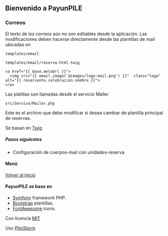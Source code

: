 ## Bienvenido a PayunPILE
### Correos

El texto de los correos aún no son editables desde la aplicación.
Las modificaciones deben hacerse directamente desde las plantillas
de mail ubicadas en
```
templates/email
```
`
templates/email/reserva.html.twig
`
```
<a href="{{ base.metaUrl }}">
  <img src="{{ email.image('@images/logo-mail.png') }}"  class="logo" alt="{{ reservante.celebracion.nombre }}">
</a>
```

Las platillas son llamadas desde el servicio Mailer
```
src/Service/Mailer.php
```
Este es el archivo que debe modificar si desea cambiar de 
plantilla principal de reservas.

Se basan en [Twig][11]

##### Pasos siguientes

- Configuración de cuerpos-mail con unidades-reserva 

#### Menú
[Volver al inicio][10]


#### PayunPILE se base en
- [Symfony][1] framework PHP.
- [Bootstrap](https://getbootstrap.com/) plantillas.
- [FontAwesome](https://fortawesome.github.io/Font-Awesome/) icons.

Con licencia [MIT](https://github.com/gerMdz/PayunPILE/blob/main/LICENSE)

Uso [PhpStorm][5]


[1]: https://symfony.com
[2]: https://symfony.com/doc/current/reference/requirements.html
[3]: https://symfony.com/doc/current/cookbook/configuration/web_server_configuration.html
[4]: https://symfony.com/download
[5]: https://jb.gg/OpenSource.
[6]: https://github.com/gerMdz/payunpile
[7]: https://germdz.github.io/incalinks/
[8]: https://github.com/gerMdz/PayunPILE.git
[10]: https://germdz.github.io/PayunPILE/
[11]: https://twig.symfony.com/
